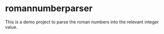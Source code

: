 # romannumberparser
This is a demo project to parse the roman numbers into the relevant integer value. 
